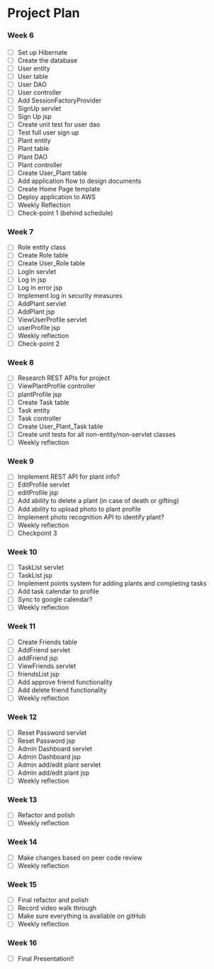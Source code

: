 # Project Plan

### Week 6
####
- [ ] Set up Hibernate
- [ ] Create the database
- [ ] User entity
- [ ] User table
- [ ] User DAO
- [ ] User controller
- [ ] Add SessionFactoryProvider
- [ ] SignUp servlet
- [ ] Sign Up jsp
- [ ] Create unit test for user dao
- [ ] Test full user sign up
- [ ] Plant entity
- [ ] Plant table
- [ ] Plant DAO
- [ ] Plant controller
- [ ] Create User_Plant table
- [ ] Add application flow to design documents
- [ ] Create Home Page template
- [ ] Deploy application to AWS
- [ ] Weekly Reflection
- [ ] Check-point 1 (behind schedule)

### Week 7
- [ ] Role entity class
- [ ] Create Role table
- [ ] Create User_Role table
- [ ] LogIn servlet
- [ ] Log in jsp
- [ ] Log in error jsp
- [ ] Implement log in security measures
- [ ] AddPlant servlet
- [ ] AddPlant jsp
- [ ] ViewUserProfile servlet
- [ ] userProfile jsp
- [ ] Weekly reflection
- [ ] Check-point 2

### Week 8
- [ ] Research REST APIs for project
- [ ] ViewPlantProfile controller
- [ ] plantProfile jsp
- [ ] Create Task table
- [ ] Task entity
- [ ] Task controller
- [ ] Create User_Plant_Task table
- [ ] Create unit tests for all non-entity/non-servlet classes
- [ ] Weekly reflection

### Week 9
- [ ] Implement REST API for plant info?
- [ ] EditProfile servlet
- [ ] editProfile jsp
- [ ] Add ability to delete a plant (in case of death or gifting)
- [ ] Add ability to upload photo to plant profile
- [ ] Implement photo recognition API to identify plant?
- [ ] Weekly reflection
- [ ] Checkpoint 3

### Week 10
- [ ] TaskList servlet
- [ ] TaskList jsp
- [ ] Implement points system for adding plants and completing tasks
- [ ] Add task calendar to profile
- [ ] Sync to google calendar?
- [ ] Weekly reflection

### Week 11
- [ ] Create Friends table
- [ ] AddFriend servlet
- [ ] addFriend jsp
- [ ] ViewFriends servlet
- [ ] friendsList jsp
- [ ] Add approve friend functionality
- [ ] Add delete friend functionality
- [ ] Weekly reflection

### Week 12
- [ ] Reset Password servlet
- [ ] Reset Password jsp
- [ ] Admin Dashboard servlet
- [ ] Admin Dashboard jsp
- [ ] Admin add/edit plant servlet
- [ ] Admin add/edit plant jsp
- [ ] Weekly reflection

### Week 13
- [ ] Refactor and polish
- [ ] Weekly reflection

### Week 14
- [ ] Make changes based on peer code review
- [ ] Weekly reflection

### Week 15
- [ ] Final refactor and polish
- [ ] Record video walk through
- [ ] Make sure everything is available on gitHub
- [ ] Weekly reflection

### Week 16
- [ ] Final Presentation!!









